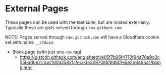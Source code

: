 # External Pages

These pages can be used with the test suite, but are hosted externally.
Typically these are gists served through `raw.githack.com`.

NOTE: Pages served through `raw.githack.com` will have a Cloudflare cookie set with
name `__cfduid`.

* Blank page (with just one `<p>` tag)
  * https://gistcdn.githack.com/englehardt/e05f7b95f4713f94a70a9c0c55bad067/raw/160a3582fafece3e3287085f9d601e5e2b649a41/blank.html
